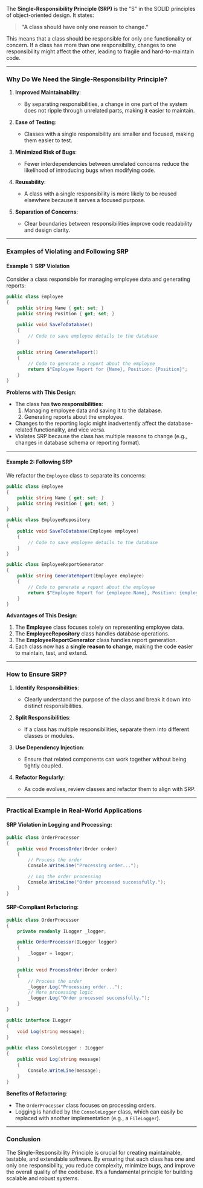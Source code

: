 ﻿The **Single-Responsibility Principle (SRP)** is the "S" in the SOLID principles of object-oriented design. It states:

> **"A class should have only one reason to change."**

This means that a class should be responsible for only one functionality or concern. If a class has more than one responsibility, changes to one responsibility might affect the other, leading to fragile and hard-to-maintain code.

---

### Why Do We Need the Single-Responsibility Principle?

1. **Improved Maintainability**:
   - By separating responsibilities, a change in one part of the system does not ripple through unrelated parts, making it easier to maintain.

2. **Ease of Testing**:
   - Classes with a single responsibility are smaller and focused, making them easier to test.

3. **Minimized Risk of Bugs**:
   - Fewer interdependencies between unrelated concerns reduce the likelihood of introducing bugs when modifying code.

4. **Reusability**:
   - A class with a single responsibility is more likely to be reused elsewhere because it serves a focused purpose.

5. **Separation of Concerns**:
   - Clear boundaries between responsibilities improve code readability and design clarity.

---

### Examples of Violating and Following SRP

#### Example 1: SRP Violation

Consider a class responsible for managing employee data and generating reports:

```csharp
public class Employee
{
    public string Name { get; set; }
    public string Position { get; set; }

    public void SaveToDatabase()
    {
        // Code to save employee details to the database
    }

    public string GenerateReport()
    {
        // Code to generate a report about the employee
        return $"Employee Report for {Name}, Position: {Position}";
    }
}
```

**Problems with This Design**:
- The class has **two responsibilities**:
  1. Managing employee data and saving it to the database.
  2. Generating reports about the employee.
- Changes to the reporting logic might inadvertently affect the database-related functionality, and vice versa.
- Violates SRP because the class has multiple reasons to change (e.g., changes in database schema or reporting format).

---

#### Example 2: Following SRP

We refactor the `Employee` class to separate its concerns:

```csharp
public class Employee
{
    public string Name { get; set; }
    public string Position { get; set; }
}

public class EmployeeRepository
{
    public void SaveToDatabase(Employee employee)
    {
        // Code to save employee details to the database
    }
}

public class EmployeeReportGenerator
{
    public string GenerateReport(Employee employee)
    {
        // Code to generate a report about the employee
        return $"Employee Report for {employee.Name}, Position: {employee.Position}";
    }
}
```

**Advantages of This Design**:
1. The **Employee** class focuses solely on representing employee data.
2. The **EmployeeRepository** class handles database operations.
3. The **EmployeeReportGenerator** class handles report generation.
4. Each class now has a **single reason to change**, making the code easier to maintain, test, and extend.

---

### How to Ensure SRP?

1. **Identify Responsibilities**:
   - Clearly understand the purpose of the class and break it down into distinct responsibilities.

2. **Split Responsibilities**:
   - If a class has multiple responsibilities, separate them into different classes or modules.

3. **Use Dependency Injection**:
   - Ensure that related components can work together without being tightly coupled.

4. **Refactor Regularly**:
   - As code evolves, review classes and refactor them to align with SRP.

---

### Practical Example in Real-World Applications

#### SRP Violation in Logging and Processing:
```csharp
public class OrderProcessor
{
    public void ProcessOrder(Order order)
    {
        // Process the order
        Console.WriteLine("Processing order...");

        // Log the order processing
        Console.WriteLine("Order processed successfully.");
    }
}
```

#### SRP-Compliant Refactoring:
```csharp
public class OrderProcessor
{
    private readonly ILogger _logger;

    public OrderProcessor(ILogger logger)
    {
        _logger = logger;
    }

    public void ProcessOrder(Order order)
    {
        // Process the order
        _logger.Log("Processing order...");
        // More processing logic
        _logger.Log("Order processed successfully.");
    }
}

public interface ILogger
{
    void Log(string message);
}

public class ConsoleLogger : ILogger
{
    public void Log(string message)
    {
        Console.WriteLine(message);
    }
}
```

**Benefits of Refactoring**:
- The `OrderProcessor` class focuses on processing orders.
- Logging is handled by the `ConsoleLogger` class, which can easily be replaced with another implementation (e.g., a `FileLogger`).

---

### Conclusion

The Single-Responsibility Principle is crucial for creating maintainable, testable, and extendable software. By ensuring that each class has one and only one responsibility, you reduce complexity, minimize bugs, and improve the overall quality of the codebase. It’s a fundamental principle for building scalable and robust systems.